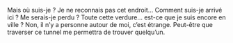 Mais où suis-je ? Je ne reconnais pas cet endroit… Comment suis-je arrivé ici ? Me serais-je perdu ? Toute cette verdure… est-ce que je suis encore en ville ? Non, il n’y a personne autour de moi, c’est étrange. Peut-être que traverser ce tunnel me permettra de trouver quelqu’un.